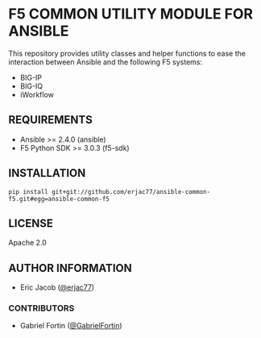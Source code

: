 # F5 COMMON UTILITY MODULE FOR ANSIBLE

This repository provides utility classes and helper functions to ease the interaction between Ansible and the following F5 systems:

* BIG-IP
* BIG-IQ
* iWorkflow

## REQUIREMENTS

* Ansible >= 2.4.0 (ansible)
* F5 Python SDK >= 3.0.3 (f5-sdk)

## INSTALLATION

```shell
pip install git+git://github.com/erjac77/ansible-common-f5.git#egg=ansible-common-f5
```

## LICENSE

Apache 2.0

## AUTHOR INFORMATION

* Eric Jacob ([@erjac77](https://github.com/erjac77))

### CONTRIBUTORS

* Gabriel Fortin ([@GabrielFortin](https://github.com/GabrielFortin))